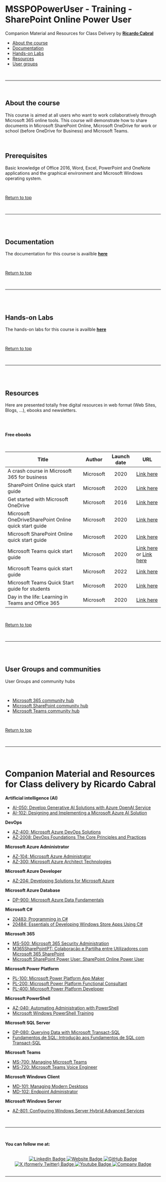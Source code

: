 <a id="top" />


# MSSPOPowerUser - Training - SharePoint Online Power User

Companion Material and Resources for Class Delivery by [**Ricardo Cabral**](https://www.rramoscabral.com)



- [About the course](#about-the-course)
- [Documentation](#documentation)
- [Hands-on Labs](#hands-on-labs)
- [Resources](#resources)
- [User groups](#usergroups)



<br/>

---

<br/>

<a id="about-the-course" />

## About the course

This course is aimed at all users who want to work collaboratively through Microsoft 365 online tools. This course will demonstrate how to share documents in Microsoft SharePoint Online, Microsoft OneDrive for work or school (before OneDrive for Business) and Microsoft Teams.

<br/>

## Prerequisites

Basic knowledge of Office 2016, Word, Excel, PowerPoint and OneNote applications and the graphical environment and Microsoft Windows operating system.


<br/>

[Return to top](#top)

<br/>

---

<br/>

<a id="documentation" />

<br/>
 
 
## Documentation

The documentation for this course is availble [**here**](./Docs/README.md)


<br/>

[Return to top](#top)

<br/>

---

<br/>


<a id="hands-on-labs" />

<br/>
 
 
## Hands-on Labs

The hands-on labs for this course is availble [**here**](./Hands-on-Labs/README.md)




<br/>

[Return to top](#top)

<br/>

---

<br/>

<a id="resources" />

<br/>

## Resources

Here are presented totally free digital resources in web format (Web Sites, Blogs, ...), ebooks and newsletters.


<br/>



<br/>

**Free ebooks**

<br/>

| Title | Author | Launch date | URL |
| --- | --- | :---: | --- | 
| A crash course in Microsoft 365 for business | Microsoft | 2020 | [Link here](https://clouddamcdnprodep.azureedge.net/gdc/gdc6YwuOS/original) 
| SharePoint Online quick start guide | Microsoft | 2020 | [Link here](https://download.microsoft.com/download/C/3/4/C3468197-CE05-4738-A1D4-707B4738723A/SPO%20QS.pdf)|
|Get started with Microsoft OneDrive | Microsoft | 2016 |  [Link here](https://download.microsoft.com/download/C/1/3/C13BEF63-BE65-415B-97D0-2C7506AE475E/Getting%20started%20with%20OneDrive.pdf)
| Microsoft OneDriveSharePoint Online quick start guide | Microsoft | 2020 | [Link here](https://download.microsoft.com/download/1/8/B/18B4B34F-13A5-4B65-A56B-CBE99DD4F63D/OneDrive%20QS.pdf)|
| Microsoft SharePoint Online quick start guide | Microsoft | 2020 | [Link here](https://download.microsoft.com/download/C/3/4/C3468197-CE05-4738-A1D4-707B4738723A/SPO%20QS.pdf)|
| Microsoft Teams quick start guide | Microsoft | 2020 | [Link here](https://download.microsoft.com/download/D/9/F/D9FE8B9E-22F5-47BF-A1AB-09539C41FCD0/Teams%20QS.pdf) or [Link here](https://pulse.microsoft.com/uploads/prod/2020/03/Microsoft_Teams_Quickstart.pdf) |
| Microsoft Teams quick start guide | Microsoft | 2022 | [Link here](https://download.microsoft.com/download/D/9/F/D9FE8B9E-22F5-47BF-A1AB-09539C41FCD0/CC1595_MSTeams_QuickStartGuide_EN_Final_4.18.22.pdf)|
| Microsoft Teams Quick Start guide for students | Microsoft | 2020 | [Link here](https://go.microsoft.com/fwlink/?linkid=2131456) |
| Day in the life: Learning in Teams and Office 365 | Microsoft | 2020 | [Link here](https://go.microsoft.com/fwlink/?linkid=2131293) |


<br/>

[Return to top](#top)

<br/>

---

<br/>

<a id="usergroups" />

<br/>

## User Groups and communities

User Groups and community hubs

<br/>

- [Microsoft 365 community hub](https://techcommunity.microsoft.com/t5/microsoft-365/ct-p/microsoft365)
- [Microsoft SharePoint community hub](https://techcommunity.microsoft.com/t5/sharepoint/ct-p/SharePoint)
- [Microsoft Teams community hub](https://techcommunity.microsoft.com/t5/microsoft-teams/ct-p/MicrosoftTeams)



<br/>

[Return to top](#top)

<br/>

---

<br/>

<a id="othergeneraltraining" />

# Companion Material and Resources for Class delivery by Ricardo Cabral

**Artificial intelligence (AI)**
- [AI-050: Develop Generative AI Solutions with Azure OpenAI Service](https://ai-050.rramoscabral.com/)
- [AI-102: Designing and Implementing a Microsoft Azure AI Solution](https://ai102.rramoscabral.com/)


**DevOps**
- [AZ-400: Microsoft Azure DevOps Solutions](https://az-400.rramoscabral.com/)
- [AZ-2008: DevOps Foundations The Core Principles and Practices](https://az-2008.rramoscabral.com/)


**Microsoft Azure Administrator**
- [AZ-104: Microsoft Azure Administrator](https://az-2008.rramoscabral.com/)
- [AZ-300: Microsoft Azure Architect Technologies](http://AZ-300.rramoscabral.com/)


**Microsoft Azure Developer**
- [AZ-204: Developing Solutions for Microsoft Azure](https://az-204.rramoscabral.com/)


**Microsoft Azure Database**
- [DP-900: Microsoft Azure Data Fundamentals](https://dp-900.rramoscabral.com)


**Microsoft C#**
- [20483: Programming in C#](https://github.com/rramoscabral/20483---Training---Programming-in-C-Sharp)
- [20484: Essentials of Developing Windows Store Apps Using C#](https://github.com/rramoscabral/20484---Training---Essentials-of-Developing-Windows-Store-Apps-Using-C-Sharp)


**Microsoft 365**
- [MS-500: Microsoft 365 Security Administration](https://github.com/rramoscabral/MS-500---Training---Microsoft-365-Security-Administration)
- [M365SharePointPT: Colaboração e Partilha entre Utilizadores com Microsoft 365 SharePoint](https://m365sharepointpt.rramoscabral.com/)
- [Microsoft SharePoint Power User: SharePoint Online Power User](http://msspopoweruser.rramoscabral.com/)


**Microsoft Power Platform**
- [PL-100: Microsoft Power Platform App Maker](https://pl-100.rramoscabral.com)
- [PL-200: Microsoft Power Platform Functional Consultant](https://pl-200.rramoscabral.com)
- [PL-400: Microsoft Power Platform Developer](https://pl-400.rramoscabral.com)


**Microsoft PowerShell**
- [AZ-040: Automating Administration with PowerShell](https://az040.rramoscabral.com/)
- [Microsoft Windows PowerShell Training](https://github.com/rramoscabral/MSPowerShell---Training---Microsoft-Windows-PowerShell)


**Microsoft SQL Server**
- [DP-080: Querying Data with Microsoft Transact-SQL](https://dp-080.rramoscabral.com/)
- [Fundamentos de SQL: Introdução aos Fundamentos de SQL com Transact-SQL](https://rramoscabral.github.io/Fundamentos-de-SQL/)


**Microsoft Teams**
- [MS-700: Managing Microsoft Teams](https://ms-700.rramoscabral.com/)
- [MS-720: Microsoft Teams Voice Engineer](https://ms-720.rramoscabral.com/)


**Microsoft Windows Client**
- [MD-101: Managing Modern Desktops](https://md-101.rramoscabral.com/)
- [MD-102: Endpoint Administrator](https://md-102.rramoscabral.com/)


**Microsoft Windows Server**
- [AZ-801: Configuring Windows Server Hybrid Advanced Services](https://az801.rramoscabral.com)


<br/>

---

<!-- followme -->

<a id="followme" />

<br/>

**You can follow me at:**

<br/>
<div id="badges" align="center">
  <a href="https://www.linkedin.com/in/rrcabral">
    <img src="https://img.shields.io/badge/LinkedIn-blue?style=for-the-badge&logo=linkedin&logoColor=white" alt="LinkedIn Badge"/>
  </a>
   <a href="https://www.rramoscabral.com">
    <img src="https://img.shields.io/badge/Website-blue?style=for-the-badge&logo=website&logoColor=white" alt="Website Badge"/>
  </a>
  <a href="https://github.com/rramoscabral/">
    <img src="https://img.shields.io/badge/GitHub-blue?style=for-the-badge&logo=github&logoColor=white" alt="GitHub Badge"/>
  </a>
  <a href="https://twitter.com/rramoscabral">
    <img src="https://img.shields.io/badge/Twitter-blue?style=for-the-badge&logo=x&logoColor=white" alt="X (formerly Twitter) Badge"/>
  </a>
  <a href="https://www.youtube.com/channel/UCKClueNUPLPluB6WIY3Joug">
    <img src="https://img.shields.io/badge/Youtube-blue?style=for-the-badge&logo=youtube&logoColor=white" alt="Youtube Badge"/>
  </a>
  <a href="https://www.nworkit.pt">
    <img src="https://img.shields.io/badge/Company-blue?style=for-the-badge&logo=website&logoColor=white" alt="Company Badge"/>
  </a>
</div>

<br/>

---

<br/>
